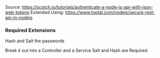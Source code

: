 Source: https://scotch.io/tutorials/authenticate-a-node-js-api-with-json-web-tokens
Extended Using: https://www.toptal.com/nodejs/secure-rest-api-in-nodejs
### Required Extensions
Hash and Salt the passwords

Break it out into a Controller and a Service
Salt and Hash are Required